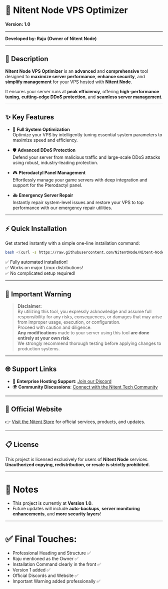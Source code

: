 
# 🚀 **Nitent Node VPS Optimizer**  
**Version: 1.0**

---
**Developed by: Raju (Owner of Nitent Node)**

---
## 📜 Description

**Nitent Node VPS Optimizer** is an **advanced** and **comprehensive** tool designed to **maximize server performance**, **enhance security**, and **simplify management** for your VPS hosted with **Nitent Node**.

It ensures your server runs at **peak efficiency**, offering **high-performance tuning**, **cutting-edge DDoS protection**, and **seamless server management**.

---
## ✨ Key Features

- 🔧 **Full System Optimization**  
  Optimize your VPS by intelligently tuning essential system parameters to maximize speed and efficiency.

- 🛡️ **Advanced DDoS Protection**  
  Defend your server from malicious traffic and large-scale DDoS attacks using robust, industry-leading protection.

- 🎮 **Pterodactyl Panel Management**  
  Effortlessly manage your game servers with deep integration and support for the Pterodactyl panel.

- 🚑 **Emergency Server Repair**  
  Instantly repair system-level issues and restore your VPS to top performance with our emergency repair utilities.

---
## ⚡ Quick Installation

Get started instantly with a simple one-line installation command:

```bash
bash <(curl -s https://raw.githubusercontent.com/NitentNode/Nitent-Node-VPS-Optimizer/main/install.sh)
```

✅ Fully automated installation!  
✅ Works on major Linux distributions!  
✅ No complicated setup required!

---
## 📢 Important Warning

> **Disclaimer:**  
> By utilizing this tool, you expressly acknowledge and assume full responsibility for any risks, consequences, or damages that may arise from improper usage, execution, or configuration.  
> Proceed with caution and diligence.  
> **Any modifications** made to your server using this tool **are done entirely at your own risk**.  
> We strongly recommend thorough testing before applying changes to production systems.

---
## 🌐 Support Links

- 🤝 **Enterprise Hosting Support**: [Join our Discord](https://discord.gg/V4uWMy8bfP)
- 🌍 **Community Discussions**: [Connect with the Nitent Tech Community](https://discord.gg/TmFZNMWuDF)

---
## 🏢 Official Website

👉 [Visit the Nitent Store](https://nitent.store) for official services, products, and updates.

---
## 📋 License

This project is licensed exclusively for users of **Nitent Node**  services.  
**Unauthorized copying, redistribution, or resale is strictly prohibited.**

---
# 🎯 Notes

- This project is currently at **Version 1.0**.  
- Future updates will include **auto-backups**, **server monitoring enhancements**, and **more security layers**!

---

# ✅ Final Touches:
- Professional Heading and Structure ✅  
- Raju mentioned as the Owner ✅  
- Installation Command clearly in the front ✅  
- Version 1 added ✅  
- Official Discords and Website ✅  
- Important Warning added professionally ✅

